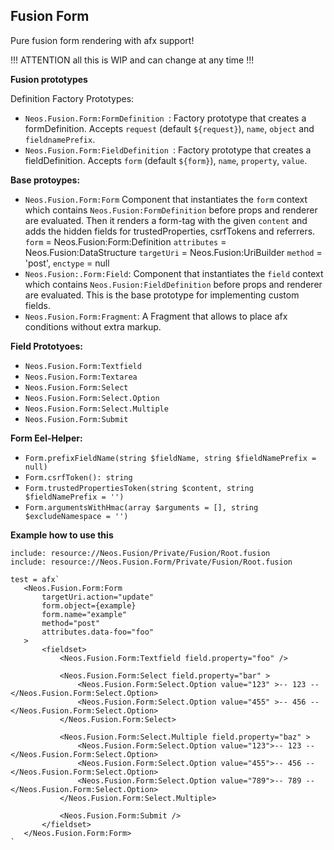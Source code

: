 Fusion Form
-----------

Pure fusion form rendering with afx support! 

!!! ATTENTION all this is WIP and can change at any time !!!

**Fusion prototypes**

Definition Factory Prototypes:

- `Neos.Fusion.Form:FormDefinition `: Factory prototype that creates a formDefinition. Accepts `request` (default `${request}`), `name`, `object` and `fieldnamePrefix`.
- `Neos.Fusion.Form:FieldDefinition `: Factory prototype that creates a fieldDefinition. Accepts `form` (default `${form}`), `name`, `property`, `value`.

**Base protoypes:**

- `Neos.Fusion.Form:Form` Component that instantiates the `form` context which contains `Neos.Fusion:FormDefinition` before props and renderer are evaluated.
Then it renders a form-tag with the given `content` and adds the hidden fields for trustedProperties, csrfTokens and referrers.
`form` = Neos.Fusion:Form:Definition
`attributes` = Neos.Fusion:DataStructure
`targetUri` = Neos.Fusion:UriBuilder
`method` = 'post',
`enctype` = null
- `Neos.Fusion:.Form:Field`: Component that instantiates the `field` context which contains `Neos.Fusion:FieldDefinition` before props and renderer are evaluated.
This is the base prototype for implementing custom fields.
- `Neos.Fusion.Form:Fragment`: A Fragment that allows to place afx conditions without extra markup.

**Field Prototyoes:**

- `Neos.Fusion.Form:Textfield`
- `Neos.Fusion.Form:Textarea`
- `Neos.Fusion.Form:Select`
- `Neos.Fusion.Form:Select.Option`
- `Neos.Fusion.Form:Select.Multiple`
- `Neos.Fusion.Form:Submit`

**Form Eel-Helper:**

- `Form.prefixFieldName(string $fieldName, string $fieldNamePrefix = null)`
- `Form.csrfToken(): string`
- `Form.trustedPropertiesToken(string $content, string $fieldNamePrefix = '')`
- `Form.argumentsWithHmac(array $arguments = [], string $excludeNamespace = '')`

**Example how to use this**
```
include: resource://Neos.Fusion/Private/Fusion/Root.fusion
include: resource://Neos.Fusion.Form/Private/Fusion/Root.fusion

test = afx`
   <Neos.Fusion.Form:Form
       targetUri.action="update"
       form.object={example}
       form.name="example"
       method="post"
       attributes.data-foo="foo"
   >
       <fieldset>
           <Neos.Fusion.Form:Textfield field.property="foo" />

           <Neos.Fusion.Form:Select field.property="bar" >
               <Neos.Fusion.Form:Select.Option value="123" >-- 123 -- </Neos.Fusion.Form:Select.Option>
               <Neos.Fusion.Form:Select.Option value="455" >-- 456 -- </Neos.Fusion.Form:Select.Option>
           </Neos.Fusion.Form:Select>

           <Neos.Fusion.Form:Select.Multiple field.property="baz" >
               <Neos.Fusion.Form:Select.Option value="123">-- 123 -- </Neos.Fusion.Form:Select.Option>
               <Neos.Fusion.Form:Select.Option value="455">-- 456 -- </Neos.Fusion.Form:Select.Option>
               <Neos.Fusion.Form:Select.Option value="789">-- 789 -- </Neos.Fusion.Form:Select.Option>
           </Neos.Fusion.Form:Select.Multiple>

           <Neos.Fusion.Form:Submit />
       </fieldset>
   </Neos.Fusion.Form:Form>
`
